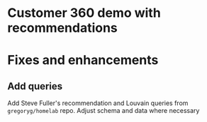 # Customer 360 demo with recommendations

# Fixes and enhancements
## Add queries
Add Steve Fuller's recommendation and Louvain queries from `gregoryg/homelab` repo.  Adjust schema and data where necessary
